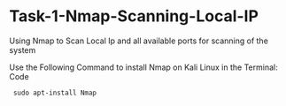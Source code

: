 # Task-1-Nmap-Scanning-Local-IP
Using Nmap to Scan Local Ip and all available ports for scanning of the system

Use the Following Command to install Nmap on Kali Linux in the Terminal:
Code
```
 sudo apt-install Nmap 
 ```
